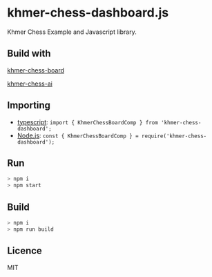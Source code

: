 # khmer-chess-dashboard.js

Khmer Chess Example and Javascript library.

## Build with

[khmer-chess-board](https://github.com/K4us/khmer-chess-board.js)

[khmer-chess-ai](https://github.com/K4us/khmer-chess-ai.js)

## Importing

* [typescript](https://www.typescriptlang.org/): `import { KhmerChessBoardComp } from 'khmer-chess-dashboard';`
* [Node.js](https://nodejs.org/en/): `const { KhmerChessBoardComp } = require('khmer-chess-dashboard');`

## Run

```bash
> npm i
> npm start
```

## Build

```bash
> npm i
> npm run build
```

## Licence

MIT
